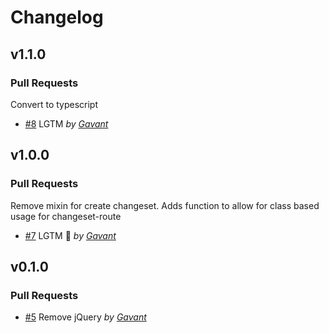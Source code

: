 Changelog
=========

## v1.1.0

### Pull Requests
Convert to typescript

- [#8](https://github.com/Gavant/gavant-ember-validations/pull/8)  LGTM  *by [Gavant](https://github.com/Gavant)*

## v1.0.0

### Pull Requests
Remove mixin for create changeset. Adds function to allow for class based usage for changeset-route

- [#7](https://github.com/Gavant/gavant-ember-validations/pull/7)  LGTM 🚀  *by [Gavant](https://github.com/Gavant)*

## v0.1.0

### Pull Requests

- [#5](https://github.com/Gavant/gavant-ember-validations/pull/5) Remove jQuery *by [Gavant](https://github.com/Gavant)*
